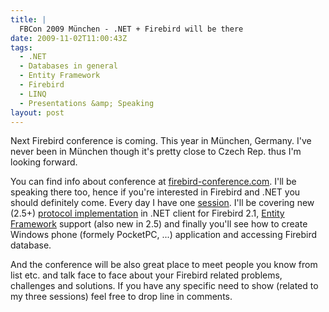 ```yaml
---
title: |
  FBCon 2009 München - .NET + Firebird will be there
date: 2009-11-02T11:00:43Z
tags:
  - .NET
  - Databases in general
  - Entity Framework
  - Firebird
  - LINQ
  - Presentations &amp; Speaking
layout: post
---
```

Next Firebird conference is coming. This year in München, Germany. I've never been in München though it's pretty close to Czech Rep. thus I'm looking forward.

You can find info about conference at [firebird-conference.com][1]. I'll be speaking there too, hence if you're interested in Firebird and .NET you should definitely come. Every day I have one [session][2]. I'll be covering new (2.5+) [protocol implementation][3] in .NET client for Firebird 2.1, [Entity Framework][4] support (also new in 2.5) and finally you'll see how to create Windows phone (formely PocketPC, ...) application and accessing Firebird database.

And the conference will be also great place to meet people you know from list etc. and talk face to face about your Firebird related problems, challenges and solutions. If you have any specific need to show (related to my three sessions) feel free to drop line in comments.

[1]: http://firebird-conference.com/
[2]: http://firebird-conference.com/index.php?n=Main.Sessions
[3]: http://www.firebirdsql.org/devel/doc/rlsnotes/html/rlsnotes210.html#rnfb210-global-remote
[4]: http://msdn.microsoft.com/en-us/library/bb399572.aspx